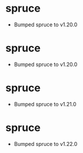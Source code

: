 
# spruce

- Bumped spruce to v1.20.0

# spruce

- Bumped spruce to v1.20.0

# spruce

- Bumped spruce to v1.21.0

# spruce

- Bumped spruce to v1.22.0
